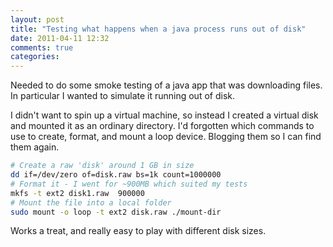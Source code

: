 ```yaml
---
layout: post
title: "Testing what happens when a java process runs out of disk"
date: 2011-04-11 12:32
comments: true
categories: 
---
```


Needed to do some smoke testing of a java app that was downloading files. In particular I wanted to simulate it running out of disk.

I didn't want to spin up a virtual machine, so instead I created a virtual disk and mounted it as an ordinary directory. I'd forgotten which commands to use to create, format, and mount a loop device. Blogging them so I can find them again.

```bash
# Create a raw 'disk' around 1 GB in size
dd if=/dev/zero of=disk.raw bs=1k count=1000000
# Format it - I went for ~900MB which suited my tests
mkfs -t ext2 disk1.raw  900000
# Mount the file into a local folder
sudo mount -o loop -t ext2 disk.raw ./mount-dir
```

Works a treat, and really easy to play with different disk sizes.